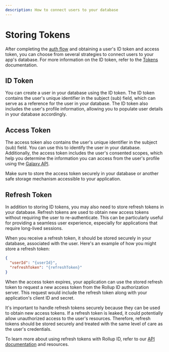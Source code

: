 ```yaml
---
description: How to connect users to your database
---
```


# Storing Tokens

After completing the [auth flow](../getting-started/auth-flow.md) and obtaining a user's ID token and access token, you can choose from several strategies to connect users to your app's database. For more information on the ID token, refer to the [Tokens](../advanced/tokens.md) documentation.

## ID Token

You can create a user in your database using the ID token. The ID token contains the user's unique identifier in the subject (sub) field, which can serve as a reference for the user in your database. The ID token also includes the user's profile information, allowing you to populate user details in your database accordingly.

## Access Token

The access token also contains the user's unique identifier in the subject (sub) field. You can use this to identify the user in your database. Additionally, the access token includes the user's consented scopes, which help you determine the information you can access from the user's profile using the [Galaxy API](../reference/galaxy-api.md).

Make sure to store the access token securely in your database or another safe storage mechanism accessible to your application.

## Refresh Token

In addition to storing ID tokens, you may also need to store refresh tokens in your database. Refresh tokens are used to obtain new access tokens without requiring the user to re-authenticate. This can be particularly useful for providing a seamless user experience, especially for applications that require long-lived sessions.

When you receive a refresh token, it should be stored securely in your database, associated with the user. Here's an example of how you might store a refresh token:

```json
{
  "userId": "{userId}",
  "refreshToken": "{refreshToken}"
}
```

When the access token expires, your application can use the stored refresh token to request a new access token from the Rollup ID authorization server. This request would include the refresh token along with your application's client ID and secret.

It's important to handle refresh tokens securely because they can be used to obtain new access tokens. If a refresh token is leaked, it could potentially allow unauthorized access to the user's resources. Therefore, refresh tokens should be stored securely and treated with the same level of care as the user's credentials.

To learn more about using refresh tokens with Rollup ID, refer to our [API documentation](../reference/passport-api.md) and resources.
